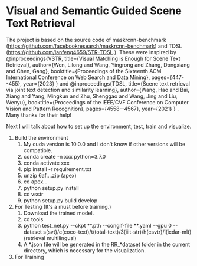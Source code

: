 # Visual and Semantic Guided Scene Text Retrieval
The project is based on the source code of maskrcnn-benchmark (https://github.com/facebookresearch/maskrcnn-benchmark) and TDSL (https://github.com/lanfeng4659/STR-TDSL.).
These were inspired by 
@inproceedings{VSTR,
  title={Visual Matching is Enough for Scene Text Retrieval},
  author={Wen, Lilong and Wang, Yingrong and Zhang, Dongxiang and Chen, Gang},
  booktitle={Proceedings of the Sixteenth ACM International Conference on Web Search and Data Mining},
  pages={447--455},
  year={2023}
} and 
@inproceedings{TDSL,
  title={Scene text retrieval via joint text detection and similarity learning},
  author={Wang, Hao and Bai, Xiang and Yang, Mingkun and Zhu, Shenggao and Wang, Jing and Liu, Wenyu},
  booktitle={Proceedings of the IEEE/CVF Conference on Computer Vision and Pattern Recognition},
  pages={4558--4567},
  year={2021}
}
. Many thanks for their help!

Next I will talk about how to set up the environment, test, train and visualize.

1. Build the environment
   1) My cuda version is 10.0.0 and I don't know if other versions will be compatible.
   2) conda create -n xxx python=3.7.0
   3) conda activate xxx
   4) pip install -r requirement.txt
   5) unzip 6af....zip (apex)
   6) cd apex...
   7) python setup.py install
   8) cd vsstr
   9) python setup.py bulid develop
2. For Testing (It's a must before training.)
   1) Download the trained model.
   2) cd tools
   3) python test_net.py --ckpt **.pth --congif-file **.yaml --gpu 0 --dataset s(svt)/c(coco-text)/t(total-text)/3(iiit-str)/h(csvtr)/i(icdar-mlt)(retrieval multilingual)
   4) A *.json file will be generated in the RR_*dataset folder in the current directory, which is necessary for the visualization.
3. For Training
   

   
